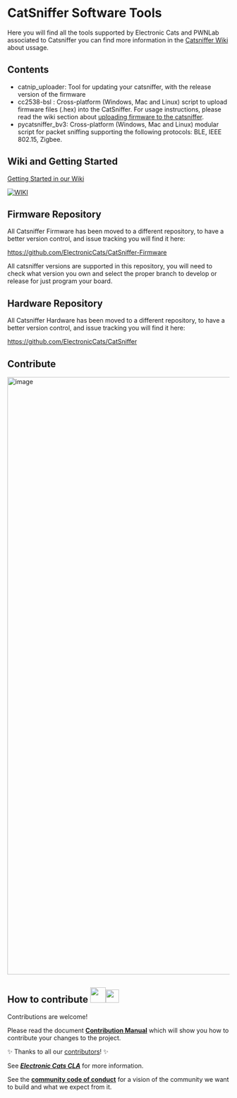 # CatSniffer Software Tools

Here you will find all the tools supported by Electronic Cats and PWNLab associated to Catsniffer you can find more information in the [Catsniffer Wiki](https://github.com/ElectronicCats/CatSniffer/wiki) about ussage.

## Contents
* catnip_uploader: Tool for updating your catsniffer, with the release version of the firmware
* cc2538-bsl : Cross-platform (Windows, Mac and Linux) script to upload firmware files (.hex) into the CatSniffer. For usage instructions, please read the wiki section about [uploading firmware to the catsniffer](https://github.com/ElectronicCats/CatSniffer/wiki/05.-Upload-Firmware#python-tool-cc2538-bslpy).
* pycatsniffer_bv3: Cross-platform (Windows, Mac and Linux) modular script for packet sniffing supporting the following protocols: BLE, IEEE 802.15, Zigbee.

## Wiki and Getting Started

[Getting Started in our Wiki](https://github.com/ElectronicCats/CatSniffer/wiki)

[![WIKI](https://user-images.githubusercontent.com/40640735/217364175-6e3af8df-e6b4-4fcd-9515-09ff02639f64.jpg)](https://github.com/ElectronicCats/CatSniffer/wiki)

## Firmware Repository
All Catsniffer Firmware has been moved to a different repository, to have a better version control, and issue tracking you will find it here:

https://github.com/ElectronicCats/CatSniffer-Firmware

All catsniffer versions are supported in this repository, you will need to check what version you own and select the proper branch to develop or release for just program your board.

## Hardware Repository
All Catsniffer Hardware has been moved to a different repository, to have a better version control, and issue tracking you will find it here:

https://github.com/ElectronicCats/CatSniffer

## Contribute 
<img width="1354" alt="image" src="https://github.com/ElectronicCats/CatSniffer-Tools/assets/15166625/f3d1a1a2-caf5-496f-bc4d-8c7614c8af62">

## How to contribute <img src="https://electroniccats.com/wp-content/uploads/2018/01/fav.png" height="35"><img src="https://raw.githubusercontent.com/gist/ManulMax/2d20af60d709805c55fd784ca7cba4b9/raw/bcfeac7604f674ace63623106eb8bb8471d844a6/github.gif" height="30">
 Contributions are welcome! 

Please read the document  [**Contribution Manual**](https://github.com/ElectronicCats/electroniccats-cla/blob/main/electroniccats-contribution-manual.md)  which will show you how to contribute your changes to the project.

✨ Thanks to all our [contributors](https://github.com/ElectronicCats/CatSniffer-Tools/graphs/contributors)! ✨

See [**_Electronic Cats CLA_**](https://github.com/ElectronicCats/electroniccats-cla/blob/main/electroniccats-cla.md) for more information.

See the  [**community code of conduct**](https://github.com/ElectronicCats/electroniccats-cla/blob/main/electroniccats-community-code-of-conduct.md) for a vision of the community we want to build and what we expect from it.
